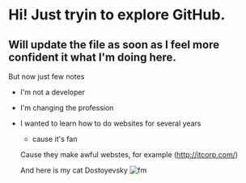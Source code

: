 # Hi! Just tryin to explore GitHub.
## Will update the file as soon as I feel more confident it what I'm doing here.

But now just few notes

- I'm not a developer

- I'm changing the profession

- I wanted to learn how to do websites for several years

  - cause it's fan
  
  Cause they make awful webstes, for example (http://itcorp.com/)
  
  And here is my cat Dostoyevsky ![fm](https://user-images.githubusercontent.com/125218388/218423536-24007fbf-ee2b-44e9-b400-a3dc5ebdfa94.jpg)
